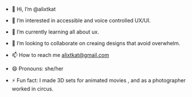 - 👋 Hi, I’m @alixtkat
- 👀 I’m interested in accessible and voice controlled UX/UI.
- 🌱 I’m currently learning all about ux.
- 💞️ I’m looking to collaborate on creaing designs that avoid overwhelm. 
- 📫 How to reach me alixtkat@gmail.com

- 😄 Pronouns: she/her
- ⚡ Fun fact: I made 3D sets for animated movies , and as a photographer worked in circus. 

<!---
alixtkat/alixtkat is a ✨ special ✨ repository because its `README.md` (this file) appears on your GitHub profile.
You can click the Preview link to take a look at your changes.
--->
